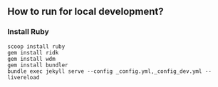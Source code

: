 ## How to run for local development?
### Install Ruby 

 ```
 scoop install ruby
 gem install ridk
 gem install wdm
 gem install bundler
 bundle exec jekyll serve --config _config.yml,_config_dev.yml --livereload
 ```
